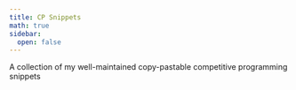 ```yaml
---
title: CP Snippets
math: true
sidebar:
  open: false
---
```


A collection of my well-maintained copy-pastable competitive programming snippets


